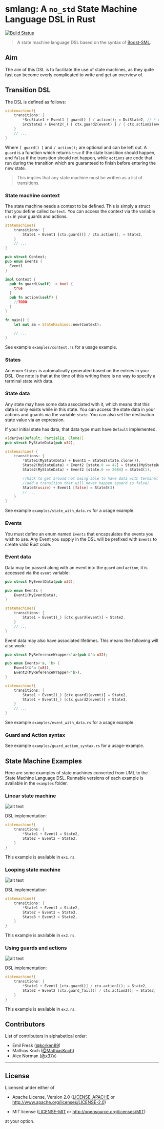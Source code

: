 # smlang: A `no_std` State Machine Language DSL in Rust

[![Build Status](https://travis-ci.org/korken89/smlang-rs.svg?branch=master)](https://travis-ci.org/korken89/smlang-rs)

> A state machine language DSL based on the syntax of [Boost-SML](https://boost-ext.github.io/sml/).

## Aim

The aim of this DSL is to facilitate the use of state machines, as they quite fast can become overly complicated to write and get an overview of.

## Transition DSL

The DSL is defined as follows:

```rust
statemachine!{
    transitions: {
        *SrcState1 + Event1 [ guard() ] / action(); = DstState2, // * denotes starting state
        SrcState2 + Event2(_) [ ctx.guard2(event) ] / { ctx.action2(event); println!("{}", event) } = DstState1,
    }
    // ...
}
```

Where `[ guard() ]` and `/ action();` are optional and can be left out. A `guard` is a function which returns `true` if the state transition should happen, and `false` if the transition should not happen, while `actions` are code that run during the transition which are guaranteed to finish before entering the new state.

> This implies that any state machine must be written as a list of transitions.

### State machine context

The state machine needs a context to be defined.
This is simply a struct that you define called `Context`. You can access the context via the variable `ctx` in your guards and actions.

```rust
statemachine!{
    transitions: {
        State1 + Event1 [ctx.guard()] / ctx.action(); = State2,
    }
    // ...
}

pub struct Context;
pub enum Events {
  Event1
}

impl Context {
  pub fn guard(&self) -> bool {
    true
  }
  pub fn action(&self) {
    //TODO
  }
}

fn main() {
    let mut sm = StateMachine::new(Context);

    // ...
}
```

See example `examples/context.rs` for a usage example.

### States

An enum `States` is automatically generated based on the entries in your DSL.
One note is that at the time of this writing there is no way to specify a terminal state with data.

### State data

Any state may have some data associated with it, which means that this data is only exists while in this state.
You can access the state data in your actions and guards via the variable `state`.
You can also set the destination state value via an expression.

If your initial state has data, that data type must have `Default` implemented.

```rust
#[derive(Default, PartialEq, Clone)]
pub struct MyStateData(pub u32);

statemachine! {
    transitions: {
        *State1(MyStateData) + Event1 = State2(state.clone()),
        State2(MyStateData) + Event2 [state.0 == 42] = State1(MyStateData(2084)),
        State2(MyStateData) + Event2 [state.0 == 2084] = State3(1),

        //hack to get around not being able to have data with terminal state..
        //add a transition that will never happen (guard is false)
        State3(usize) + Event1 [false] = State3(3)
        // ...
    }
}
```

See example `examples/state_with_data.rs` for a usage example.

### Events

You must define an enum named `Events` that encapsulates the events you wish to use.
Any Event you supply in the DSL will be prefixed with `Events` to create valid Rust code.

### Event data

Data may be passed along with an event into the `guard` and `action`, it is accessed via the `event` variable:

```rust
pub struct MyEventData(pub u32);

pub enum Events {
    Event1(MyEventData),
}

statemachine!{
    transitions: {
        State1 + Event1(_) [ctx.guard(event)] = State2,
    }
    // ...
}
```

Event data may also have associated lifetimes. This means the following will also work:

```rust
pub struct MyReferenceWrapper<'a>(pub &'a u32);

pub enum Events<'a, 'b> {
    Event1(&'a [u8]),
    Event2(MyReferenceWrapper<'b>),
}

statemachine!{
    transitions: {
        State1 + Event2(_) [ctx.guard1(event)] = State2,
        State1 + Event1(_) [ctx.guard2(event)] = State3,
    }
    // ...
}
```

See example `examples/event_with_data.rs` for a usage example.

### Guard and Action syntax

See example `examples/guard_action_syntax.rs` for a usage-example.

## State Machine Examples

Here are some examples of state machines converted from UML to the State Machine Language DSL. Runnable versions of each example is available in the `examples` folder.

### Linear state machine

![alt text](./docs/sm1.png "")

DSL implementation:

```rust
statemachine!{
    transitions: {
        *State1 + Event1 = State2,
        State2 + Event2 = State3,
    }
}
```

This example is available in `ex1.rs`.

### Looping state machine

![alt text](./docs/sm2.png "")

DSL implementation:

```rust
statemachine!{
    transitions: {
        *State1 + Event1 = State2,
        State2 + Event2 = State3,
        State3 + Event3 = State2,
    }
}
```

This example is available in `ex2.rs`.

### Using guards and actions

![alt text](./docs/sm3.png "")

DSL implementation:

```rust
statemachine!{
    transitions: {
        *State1 + Event1 [ctx.guard()] / ctx.action1(); = State2,
        State2 + Event2 [ctx.guard_fail()] / ctx.action2(); = State3,
    }
}
```

This example is available in `ex3.rs`.

## Contributors

List of contributors in alphabetical order:

* Emil Fresk ([@korken89](https://github.com/korken89))
* Mathias Koch ([@MathiasKoch](https://github.com/MathiasKoch))
* Alex Norman ([@x37v](https://github.com/x37v))

---

## License

Licensed under either of

- Apache License, Version 2.0 ([LICENSE-APACHE](LICENSE-APACHE) or
  http://www.apache.org/licenses/LICENSE-2.0)

- MIT license ([LICENSE-MIT](LICENSE-MIT) or http://opensource.org/licenses/MIT)

at your option.

